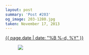 ```yaml
---
layout: post
summary: 'Post #203'
og_image: 203-1280.jpg
taken: November 17, 2013
---
```


<div class="post">
 <time>
  <a href="/203">
   {{ page.date | date: "%B %-d, %Y" }}
  </a>
 </time>
 <a href="/203">
  <figure data-taken="11/17/2013">
   <img sizes="(min-width: 700px) 50vw, calc(100vw - 2rem)" src="{{ site.assets_url }}/203-640.jpg" srcset="{{ site.assets_url }}/203-1280.jpg 1280w, {{ site.assets_url }}/203-960.jpg 960w, {{ site.assets_url }}/203-640.jpg 640w, {{ site.assets_url }}/203-320.jpg 320w"/>
  </figure>
 </a>
</div>
